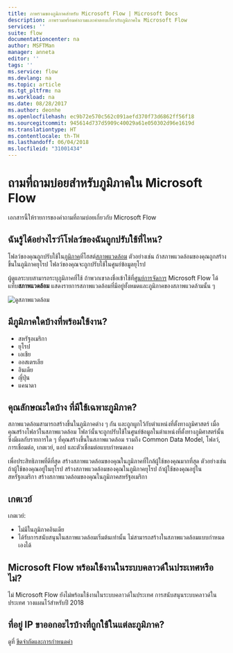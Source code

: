 ```yaml
---
title: ภาพรวมของภูมิภาคสำหรับ Microsoft Flow | Microsoft Docs
description: ภาพรวมพร้อมคำถามและคำตอบเกี่ยวกับภูมิภาคใน Microsoft Flow
services: ''
suite: flow
documentationcenter: na
author: MSFTMan
manager: anneta
editor: ''
tags: ''
ms.service: flow
ms.devlang: na
ms.topic: article
ms.tgt_pltfrm: na
ms.workload: na
ms.date: 08/28/2017
ms.author: deonhe
ms.openlocfilehash: ec9b72e570c562c091aefd370f73d6862ff56f18
ms.sourcegitcommit: 945614d737d5909c40029a61e050302d96e1619d
ms.translationtype: HT
ms.contentlocale: th-TH
ms.lasthandoff: 06/04/2018
ms.locfileid: "31001434"
---
```

# <a name="faq-for-regions-in-microsoft-flow"></a>ถามที่ถามบ่อยสำหรับภูมิภาคใน Microsoft Flow
เอกสารนี้ให้รายการของคำถามที่ถามบ่อยเกี่ยวกับ Microsoft Flow

## <a name="how-do-i-find-out-where-my-flow-is-deployed"></a>ฉันรู้ได้อย่างไรว่า้โฟลว์ของฉันถูกปรับใช้ที่ไหน?
โฟลว์ของคุณถูกปรับใช้ใน[ภูมิภาค](https://azure.microsoft.com/regions/)ที่โฮสต์[สภาพแวดล้อม](environments-overview-admin.md) ตัวอย่างเช่น ถ้าสภาพแวดล้อมของคุณถูกสร้างขึ้นในภูมิภาคยุโรป โฟลว์ของคุณจะถูกปรับใช้ในศูนย์ข้อมูลยุโรป

ผู้ดูแลระบบสามารถระบุภูมิภาคที่ใช้ ถ้าพวกเขาลงชื่อเข้าใช้ที่[ศูนย์การจัดการ](https://admin.flow.microsoft.com) Microsoft Flow ได้ แท็บ**สภาพแวดล้อม** แสดงรายการสภาพแวดล้อมที่มีอยู่ทั้งหมดและภูมิภาคของสภาพแวดล้ามนั้น ๆ

![ดูสภาพแวดล้อม](media/regions-overview/environments-list.png)

## <a name="what-regions-are-available"></a>มีภูมิภาคใดบ้างที่พร้อมใช้งาน?
* สหรัฐอเมริกา
* ยุโรป
* เอเชีย
* ออสเตรเลีย
* อินเดีย
* ญี่ปุ่น
* แคนาดา

## <a name="what-features-are-specific-to-a-given-region"></a>คุณลักษณะใดบ้าง ที่มีใช้เฉพาะภูมิภาค?
สภาพแวดล้อมสามารถสร้างขึ้นในภูมิภาคต่าง ๆ กัน และถูกผูกไว้กับตำแหน่งที่ตั้งทางภูมิศาสตร์ เมื่อคุณสร้างโฟลว์ในสภาพแวดล้อม โฟลว์นั้นจะถูกปรับใช้ในศูนย์ข้อมูลในตำแหน่งที่ตั้งทางภูมิศาสตร์นั้น ซึ่งมีผลกับรายการใด ๆ ที่คุณสร้างขึ้นในสภาพแวดล้อม รวมถึง Common Data Model, โฟลว์, การเชื่อมต่อ, เกตเวย์, แอป และตัวเชื่อมต่อแบบกำหนดเอง

เพื่อประสิทธิภาพที่ดีที่สุด สร้างสภาพแวดล้อมของคุณในภูมิภาคที่ใกล้ผู้ใช้ของคุณมากที่สุด ตัวอย่างเช่น ถ้าผู้ใช้ของคุณอยู่ในยุโรป สร้างสภาพแวดล้อมของคุณในภูมิภาคยุโรป ถ้าผู้ใช้ของคุณอยู่ในสหรัฐอเมริกา สร้างสภาพแวดล้อมของคุณในภูมิภาคสหรัฐอเมริกา

## <a name="gateways"></a>เกตเวย์
เกตเวย์:

* ไม่มีในภูมิภาคอินเดีย
* ได้รับการสนับสนุนในสภาพแวดล้อมเริ่มต้นเท่านั้น ไม่สามารถสร้างในสภาพแวดล้อมแบบกำหนดเองได้

## <a name="is-microsoft-flow-available-in-national-clouds"></a>Microsoft Flow พร้อมใช้งานในระบบคลาวด์ในประเทศหรือไม่?
ไม่ Microsoft Flow ยังไม่พร้อมใช้งานในระบบคลาวด์ในประเทศ การสนับสนุนระบบคลาวด์ในประเทศ วางแผนไว้สำหรับปี 2018

## <a name="what-outbound-ip-addresses-are-used-in-each-region"></a>ที่อยู่ IP ขาออกอะไรบ้างที่ถูกใช้ในแต่ละภูมิภาค?
ดูที่ [ขีดจำกัดและการกำหนดค่า](limits-and-config.md)

